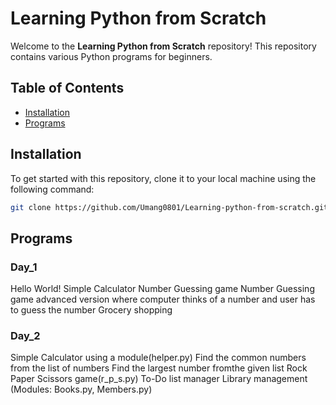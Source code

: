 # Learning Python from Scratch

Welcome to the **Learning Python from Scratch** repository! This repository contains various Python programs for beginners.

## Table of Contents 

- [Installation](#installation)
- [Programs](#programs)

## Installation

To get started with this repository, clone it to your local machine using the following command:

```bash
git clone https://github.com/Umang0801/Learning-python-from-scratch.git
```
## Programs

### Day_1
Hello World!
Simple Calculator
Number Guessing game
Number Guessing game advanced version where computer thinks of a number and user has to guess the number
Grocery shopping

### Day_2
Simple Calculator using a module(helper.py)
Find the common numbers from the list of numbers
Find the largest number fromthe given list
Rock Paper Scissors game(r_p_s.py)
To-Do list manager
Library management (Modules: Books.py, Members.py)